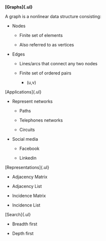 **[Graphs]{.ul}**

A graph is a nonlinear data structure consisting:

-   Nodes

    -   Finite set of elements

    -   Also referred to as vertices

-   Edges

    -   Lines/arcs that connect any two nodes

    -   Finite set of ordered pairs

        -   (u,v)

[Applications]{.ul}

-   Represent networks

    -   Paths

    -   Telephones networks

    -   Circuits

-   Social media

    -   Facebook

    -   Linkedin

[Representations]{.ul}

-   Adjacency Matrix

-   Adjacency List

-   Incidence Matrix

-   Incidence List

[Search]{.ul}

-   Breadth first

-   Depth first
